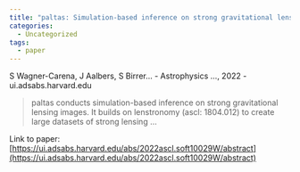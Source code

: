 ```yaml
---
title: "paltas: Simulation-based inference on strong gravitational lensing systems"
categories:
  - Uncategorized
tags:
  - paper
---
```

S Wagner-Carena, J Aalbers, S Birrer… - Astrophysics …, 2022 - ui.adsabs.harvard.edu

>paltas conducts simulation-based inference on strong gravitational lensing images. It builds on lenstronomy (ascl: 1804.012) to create large datasets of strong lensing …

Link to paper: [https://ui.adsabs.harvard.edu/abs/2022ascl.soft10029W/abstract](https://ui.adsabs.harvard.edu/abs/2022ascl.soft10029W/abstract)
